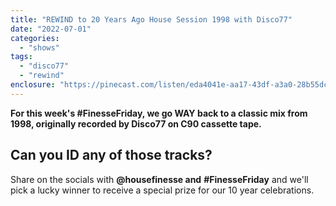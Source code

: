 ```yaml
---
title: "REWIND to 20 Years Ago House Session 1998 with Disco77"
date: "2022-07-01"
categories: 
  - "shows"
tags: 
  - "disco77"
  - "rewind"
enclosure: "https://pinecast.com/listen/eda4041e-aa17-43df-a3a0-28b55dcf3cd8.mp3 230473462 audio/mpeg "
---
```


****For this week's #FinesseFriday, we go WAY back to a classic mix from 1998, originally recorded by Disco77 on C90 cassette tape.****

## Can you ID any of those tracks?

Share on the socials with **@housefinesse and** **#FinesseFriday** and we'll pick a lucky winner to receive a special prize for our 10 year celebrations.
